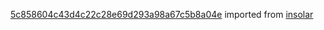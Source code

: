 [5c858604c43d4c22c28e69d293a98a67c5b8a04e](https://github.com/insolar/insolar/commit/5c858604c43d4c22c28e69d293a98a67c5b8a04e) imported from [insolar](https://github.com/insolar/insolar)
